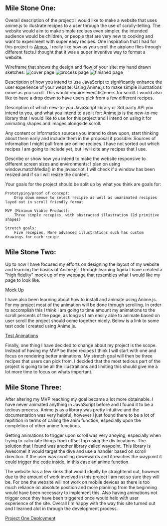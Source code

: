 Mile Stone One:
--------------------------------
Overall description of the project:
    I would like to make a website that uses anime.js to illustrate recipes to a user through the use of scrolly-telling. The website would aim to make simple recipes even simpler, the intended audience would be children, or people that are very new to cooking and want to experiment with super easy recipes. One inspiration that I had for this project is [Atmos](https://atmos.leeroy.ca), I really like how as you scroll the airplane flies through different facts.I thought that it was a super inventive way to format a website.

Wireframe that shows the design and flow of your site:
    my hand drawn sketches:
    ![cover page](Group-PDF-Export_page_1.jpeg) 
    ![process page](Group-PDF-Export_page_2.jpeg)
    ![finished page](Group-PDF-Export_page_3.jpeg) 

Description of how you intend to use JavaScript to significantly enhance the user experience of your website:
    Using Anime.js to make simple illustrations move as you scroll. This would require event listeners for scroll. I would also like to have a drop down to have users pick from a few different recipes.

Description of which new-to-you JavaScript library or 3rd party API you intend to you, and what you intend to use it for:
    Anime.js is the new-to-me library that I would like to use for this project and I intend on using it for animating shapes and images alongside scroll.

Any content or information sources you intend to draw upon, start thinking about them early and include them in the proposal if possible:
    Sources of information I might pull from are online recipes. I have not sorted out which recipes I am going to include yet, but I will cite any recipes that I use.

Describe or show how you intend to make the website responsive to different screen sizes and environments:
    I plan on using window.matchMedia() in the javascript, I will check if a window has been resized and if so I will resize the content. 

Your goals for the project should be split up by what you think are goals for:
    
    Prototyping/proof of concept:
        Drop down menue to select recipie as well as unanimated recipies layed out in scroll friendly format

    MVP (Minimum Viable Product):
        Three simple recepies, with abstracted illustration (2d primitive shapes)

    Stretch goals:
        Five recepies, More advanced illustrations such has custom drawings for each recipe


Mile Stone Two:
--------------------------------

Up to now I have focused my efforts on designing the layout of my website and learning the basics of Anime.js. Through learning figma I have created a "high fidelity" mock up of my webpage that resembles what I would like my page to look like.

[Mock Up](https://www.figma.com/design/3hf3KFyFOf3J5LMHdvjCjM/HF-recipease?node-id=9-356&t=OJBx5Z9oOokUOUbk-1)

I have also been learning about how to install and animate using Anime.js. For my project most of the animation will be done through scrolling. In order to accomplish this I think I am going to time amount my animations to the scroll percents of the page, as long as I am easily able to animate based on user scroll the project should ocme together nicely. Below is a link to some test code I created using Anime.js.

[Test Animations](https://github.com/WolfgangLoud/ATLS-4630-FA24/blob/b36f2f6484d9c084770dc13e1b81cc8aa6c3c6a0/projectOne/main.js)

Finally, one thing I have decided to change about my project is the scope. Instead of having my MVP be three recipes I think I will start with one and focus on rendering better animations. My stretch goal will then be three recipes that users can pick from. I decided that the most tedious part of the project is going to be all the illustraitions and limiting this should give me a lot more time to focus on whats important.


Mile Stone Three:
--------------------------------

After altering my MVP reaching my goal became a lot more obtainable. I have never animated anything in JavaScript before and I found it to be a tedious process. Anime.js as a library was pretty intuitive and the documentation was very helpful, however I just found there to be a lot of repitition in terms of calling the anim function, especially upon the completion of other anime functions. 

Getting animations to trigger upon scroll was very anoying, especially when trying to calculate things from offset top using the div locations. The solution that I found was another library called waypoint. This library is Awesome! It would target the dive and use a handler based on scroll direction. If the user was scrolling downwards and it reaches the waypoint it could trigger the code inside, in this case an anime function.

The website has a few kinks that would ideally be straightend out, however due to the amount of work involved in this project I am not so sure they will be. For one the website will not work on mobile devices as there is too much reliance on absolute position and more planning from the beginning would have been necessary to implement this. Also having animations not trigger once they have been triggered once would helo with user experience of the site. Overall I'm happy with the way this site turned out and I learned alot in through the development process.

[Project One Deployment](https://atls-4630-fa-24-5742.vercel.app/)





